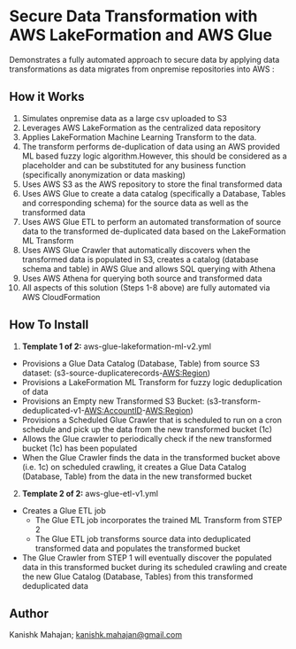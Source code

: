 <p align="center">
</p>

# Secure Data Transformation with AWS LakeFormation and AWS Glue

Demonstrates a fully automated approach to secure data by applying data transformations as data migrates from onpremise repositories into AWS :

## How it Works

 1. Simulates onpremise data as a large csv uploaded to S3
 2. Leverages AWS LakeFormation as the centralized data repository
 3. Applies LakeFormation Machine Learning Transform to the data. 
 4. The transform performs de-duplication of data using an AWS provided ML based fuzzy logic algorithm.However, this should be considered as a placeholder and can be substituted for any business function (specifically anonymization or data masking)
 5. Uses AWS S3 as the AWS repository to store the final transformed data
 6. Uses AWS Glue to create a data catalog (specifically a Database, Tables and corresponding schema) for the source data as well as the transformed data
 7. Uses AWS Glue ETL to perform an automated transformation of source data to the transformed de-duplicated data based on the LakeFormation ML Transform
 8. Uses AWS Glue Crawler that automatically discovers when the transformed data is populated in S3, creates a catalog (database schema and table) in AWS Glue and allows SQL querying with Athena
 9. Uses AWS Athena for querying both source and transformed data
 10. All aspects of this solution (Steps 1-8 above) are fully automated via AWS CloudFormation


## How To Install

1. **Template 1 of 2:** aws-glue-lakeformation-ml-v2.yml
* Provisions a Glue Data Catalog (Database, Table) from source S3 dataset: (s3-source-duplicaterecords-<AWS:Region>)
* Provisions a LakeFormation ML Transform for fuzzy logic deduplication of data
* Provisions an Empty new Transformed S3 Bucket: (s3-transform-deduplicated-v1-<AWS:AccountID>-<AWS:Region>)
* Provisions a Scheduled Glue Crawler that is scheduled to run on a cron schedule and pick up the data from the new transformed bucket (1c)
* Allows the Glue crawler to periodically check if the new transformed bucket (1c) has been populated
* When the Glue Crawler finds the data in the transformed bucket above (i.e. 1c) on scheduled crawling, it creates a Glue Data Catalog (Database, Table) from the data in the new transformed bucket


2. **Template 2 of 2:** aws-glue-etl-v1.yml
* Creates a Glue ETL job
    - The Glue ETL job incorporates the trained ML Transform from STEP 2
    - The Glue ETL job transforms source data into deduplicated transformed data and populates the transformed bucket
* The Glue Crawler from STEP 1 will eventually discover the populated data in this transformed bucket during
  its scheduled crawling and create the new Glue Catalog (Database, Tables) from this transformed deduplicated data 


## Author

Kanishk Mahajan; kanishk.mahajan@gmail.com




